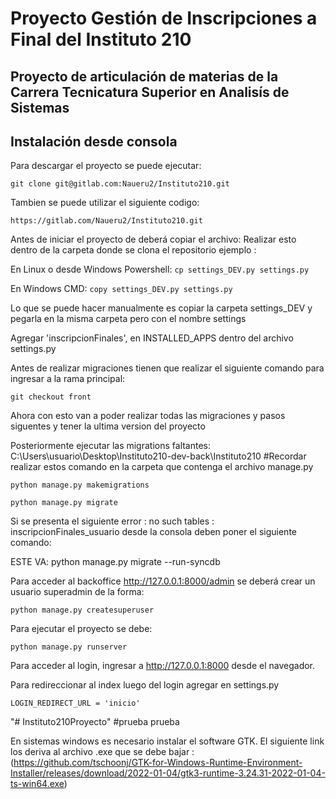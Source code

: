 # Proyecto Gestión de Inscripciones a Final del **Instituto 210**

## Proyecto de articulación de materias de la Carrera Tecnicatura Superior en Analisís de Sistemas

## Instalación desde consola

Para descargar el proyecto se puede ejecutar:

`git clone git@gitlab.com:Naueru2/Instituto210.git`

Tambien se puede utilizar el siguiente codigo:

`https://gitlab.com/Naueru2/Instituto210.git`

Antes de iniciar el proyecto de deberá copiar el archivo:
Realizar esto dentro de la carpeta donde se clona el repositorio ejemplo : 


En Linux o desde Windows Powershell:
`cp settings_DEV.py settings.py`

En Windows CMD:
`copy settings_DEV.py settings.py`

Lo que se puede hacer manualmente es copiar la carpeta settings_DEV y pegarla en la misma carpeta pero con el nombre settings

Agregar 'inscripcionFinales', en INSTALLED_APPS dentro del archivo settings.py

Antes de realizar migraciones tienen que realizar el siguiente comando para ingresar a la rama principal:

`git checkout front`

Ahora con esto van a poder realizar todas las migraciones y pasos siguentes y tener la ultima version del proyecto

Posteriormente ejecutar las migrations faltantes:
C:\Users\usuario\Desktop\Instituto210-dev-back\Instituto210
#Recordar realizar estos comando en la carpeta que contenga el archivo manage.py

`python manage.py makemigrations`

`python manage.py migrate`

Si se presenta el siguiente error : no such tables : inscripcionFinales_usuario desde la consola deben poner el siguiente comando:

ESTE VA: python manage.py migrate --run-syncdb



Para acceder al backoffice http://127.0.0.1:8000/admin se deberá crear un usuario superadmin de la forma:

`python manage.py createsuperuser`

Para ejecutar el proyecto se debe:

`python manage.py runserver`

Para acceder al login, ingresar a http://127.0.0.1:8000 desde el navegador.

Para redireccionar al index luego del login agregar en settings.py

`LOGIN_REDIRECT_URL = 'inicio'`
<!-- Fin -->
"# Instituto210Proyecto"
#prueba prueba

En sistemas windows es necesario instalar el software GTK. El siguiente link los deriva al archivo .exe que se debe bajar : (https://github.com/tschoonj/GTK-for-Windows-Runtime-Environment-Installer/releases/download/2022-01-04/gtk3-runtime-3.24.31-2022-01-04-ts-win64.exe)